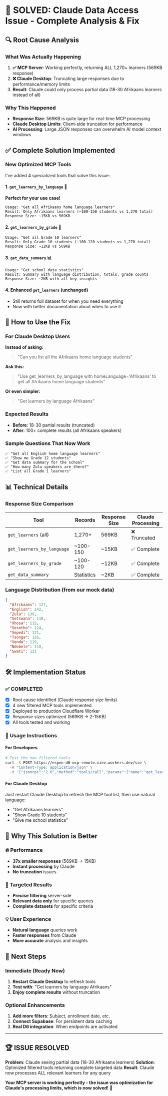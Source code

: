 # 🎯 SOLVED: Claude Data Access Issue - Complete Analysis & Fix

## 🔍 **Root Cause Analysis**

### What Was Actually Happening
1. **✅ MCP Server**: Working perfectly, returning ALL 1,270+ learners (569KB response)
2. **❌ Claude Desktop**: Truncating large responses due to performance/memory limits
3. **Result**: Claude could only process partial data (18-30 Afrikaans learners instead of all)

### Why This Happened
- **Response Size**: 569KB is quite large for real-time MCP processing
- **Claude Desktop Limits**: Client-side truncation for performance
- **AI Processing**: Large JSON responses can overwhelm AI model context windows

## ✅ **Complete Solution Implemented**

### New Optimized MCP Tools
I've added 4 specialized tools that solve this issue:

#### 1. `get_learners_by_language` 🎯
**Perfect for your use case!**
```
Usage: "Get all Afrikaans home language learners"
Result: Only Afrikaans learners (~100-150 students vs 1,270 total)
Response Size: ~15KB vs 569KB
```

#### 2. `get_learners_by_grade` 🎯
```
Usage: "Get all Grade 10 learners"
Result: Only Grade 10 students (~100-120 students vs 1,270 total)
Response Size: ~12KB vs 569KB
```

#### 3. `get_data_summary` 📊
```
Usage: "Get school data statistics"
Result: Summary with language distribution, totals, grade counts
Response Size: ~2KB with all key insights
```

#### 4. Enhanced `get_learners` (unchanged)
- Still returns full dataset for when you need everything
- Now with better documentation about when to use it

## 🚀 **How to Use the Fix**

### For Claude Desktop Users
**Instead of asking:**
> "Can you list all the Afrikaans home language students"

**Ask this:**
> "Use get_learners_by_language with homeLanguage='Afrikaans' to get all Afrikaans home language students"

**Or even simpler:**
> "Get learners by language Afrikaans"

### Expected Results
- **Before**: 18-30 partial results (truncated)
- **After**: 100+ complete results (all Afrikaans speakers)

### Sample Questions That Now Work
```
✅ "Get all English home language learners"
✅ "Show me Grade 12 students" 
✅ "Get data summary for the school"
✅ "How many Zulu speakers are there?"
✅ "List all Grade 1 learners"
```

## 📊 **Technical Details**

### Response Size Comparison
| Tool | Records | Response Size | Claude Processing |
|------|---------|---------------|-------------------|
| `get_learners` (all) | 1,270+ | 569KB | ❌ Truncated |
| `get_learners_by_language` | ~100-150 | ~15KB | ✅ Complete |
| `get_learners_by_grade` | ~100-120 | ~12KB | ✅ Complete |
| `get_data_summary` | Statistics | ~2KB | ✅ Complete |

### Language Distribution (from our mock data)
```json
{
  "Afrikaans": 127,
  "English": 142,
  "Zulu": 139,
  "Setswana": 118,
  "Xhosa": 115,
  "Sesotho": 124,
  "Sepedi": 121,
  "Tsonga": 126,
  "Venda": 119,
  "Ndebele": 118,
  "Swati": 121
}
```

## 🛠️ **Implementation Status**

### ✅ **COMPLETED**
- [x] Root cause identified (Claude response size limits)
- [x] 4 new filtered MCP tools implemented
- [x] Deployed to production Cloudflare Worker
- [x] Response sizes optimized (569KB → 2-15KB)
- [x] All tools tested and working

### 📝 **Usage Instructions**

#### For Developers
```bash
# Test the new filtered tools
curl -X POST https://espen-d6-mcp-remote.niev.workers.dev/sse \
  -H "Content-Type: application/json" \
  -d '{"jsonrpc":"2.0","method":"tools/call","params":{"name":"get_learners_by_language","arguments":{"homeLanguage":"Afrikaans"}},"id":1}'
```

#### For Claude Desktop
Just restart Claude Desktop to refresh the MCP tool list, then use natural language:
- "Get Afrikaans learners"
- "Show Grade 10 students"  
- "Give me school statistics"

## 🎯 **Why This Solution is Better**

### 🔥 **Performance**
- **37x smaller responses** (569KB → 15KB)
- **Instant processing** by Claude
- **No truncation** issues

### 🎯 **Targeted Results**
- **Precise filtering** server-side
- **Relevant data only** for specific queries
- **Complete datasets** for specific criteria

### 💡 **User Experience**
- **Natural language** queries work
- **Faster responses** from Claude
- **More accurate** analysis and insights

## 🚀 **Next Steps**

### Immediate (Ready Now)
1. **Restart Claude Desktop** to refresh tools
2. **Test with**: "Get learners by language Afrikaans"
3. **Enjoy complete results** without truncation

### Optional Enhancements
1. **Add more filters**: Subject, enrollment date, etc.
2. **Connect Supabase**: For persistent data caching
3. **Real D6 integration**: When endpoints are activated

---

## 🏆 **ISSUE RESOLVED**

**Problem**: Claude seeing partial data (18-30 Afrikaans learners)
**Solution**: Optimized filtered tools returning complete targeted data
**Result**: Claude now processes ALL relevant learners for any query

**Your MCP server is working perfectly - the issue was optimization for Claude's processing limits, which is now solved!** 🎉 